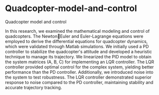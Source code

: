 # Quadcopter-model-and-control
Quadcopter model and control 

In this research, we examined the mathematical modeling and control of quadcopters. The NewtonEuler and Euler-Lagrange equations were employed to derive the differential equations for quadcopter dynamics, which were validated through Matlab simulations. We initially used a PD controller to stabilize the quadcopter's attitude and developed a heuristic technique to manage its trajectory.
We linearized the PID model to obtain the system matrices (A, B, C) for implementing an LQR controller. The LQR controller provided optimal control for the complex system, yielding better performance than the PD controller. Additionally, we introduced noise into the system to test 
robustness. The LQR controller demonstrated superior response to noise compared to the PD controller, maintaining stability and accurate trajectory tracking.
